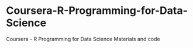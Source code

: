 # Coursera-R-Programming-for-Data-Science
Coursera - R Programming for Data Science Materials and code
